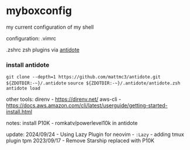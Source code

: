 # myboxconfig

my current configuration of my shell

configuration:
.vimrc

.zshrc
zsh plugins via [antidote](https://github.com/mattmc3/antidote)

### install antidote

`git clone --depth=1 https://github.com/mattmc3/antidote.git ${ZDOTDIR:-~}/.antidote`
`source ${ZDOTDIR:-~}/.antidote/antidote.zsh`
`antidote load`

other tools:
direnv - https://direnv.net/
aws-cli - https://docs.aws.amazon.com/cli/latest/userguide/getting-started-install.html

notes:
install P10K - romkatv/powerlevel10k in antidote

update:
2024/09/24 - Using Lazy Plugin for neovim - `:Lazy` - adding tmux plugin tpm
2023/09/17 - Remove Starship replaced with P10K
